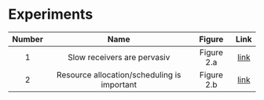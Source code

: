 # Experiments

|Number|Name|Figure|Link|
|:---:|:---:|:----:|:---:|
|1|Slow receivers are pervasiv|Figure 2.a|[link](./01_slow_receivers_are_pervasive.md)|
|2|Resource allocation/scheduling is important|Figure 2.b|[link](./02_resource_scheduling_important.md)|
